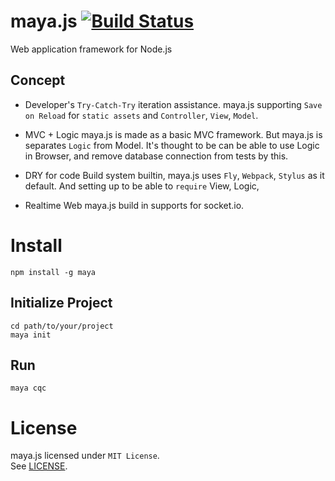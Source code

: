 # maya.js [![Build Status](https://travis-ci.org/Ragg-/maya.js.svg?branch=travis)](https://travis-ci.org/Ragg-/maya.js)

Web application framework for Node.js

## Concept
- Developer's `Try-Catch-Try` iteration assistance.
  maya.js supporting `Save on Reload` for `static assets` and `Controller`, `View`, `Model`.

- MVC + Logic
  maya.js is made as a basic MVC framework.
  But maya.js is separates `Logic` from Model.
  It's thought to be can be able to use Logic in Browser, and remove database connection from tests by this.

- DRY for code
  Build system builtin, maya.js uses `Fly`, `Webpack`, `Stylus` as it default.
  And setting up to be able to `require` View, Logic,

- Realtime Web
  maya.js build in supports for socket.io.

# Install
```
npm install -g maya
```

## Initialize Project
```
cd path/to/your/project
maya init
```

## Run
```
maya cqc
```

# License
maya.js licensed under `MIT License`.  
See [LICENSE](https://github.com/Ragg-/maya.js/blob/master/LICENSE).
